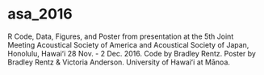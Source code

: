 # asa_2016
R Code, Data, Figures, and Poster from presentation at the 5th Joint Meeting Acoustical Society of America and Acoustical Society of Japan, Honolulu, Hawaiʻi 28 Nov. - 2 Dec. 2016. Code by Bradley Rentz. Poster by Bradley Rentz & Victoria Anderson. University of Hawaiʻi at Mānoa.
